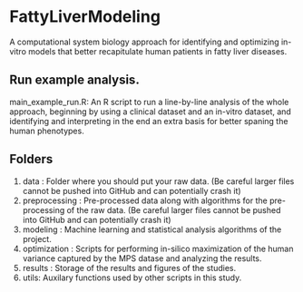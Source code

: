# FattyLiverModeling
A computational system biology approach for identifying and optimizing in-vitro models that better recapitulate human patients in fatty liver diseases.

## Run example analysis.
main_example_run.R: An R script to run a line-by-line analysis of the whole approach, beginning by using a clinical dataset and an in-vitro dataset, and identifying and interpreting in the end an extra basis for better spaning the human phenotypes.
## Folders
1. data : Folder where you should put your raw data. (Be careful larger files cannot be pushed into GitHub and can potentially crash it)
2. preprocessing : Pre-processed data along with algorithms for the pre-processing of the raw data. (Be careful larger files cannot be pushed into GitHub and can potentially crash it)
3. modeling : Machine learning and statistical analysis algorithms of the project.
4. optimization : Scripts for performing in-silico maximization of the human variance captured by the MPS datase and analyzing the results.
5. results : Storage of the results and figures of the studies.
6. utils: Auxilary functions used by other scripts in this study.
